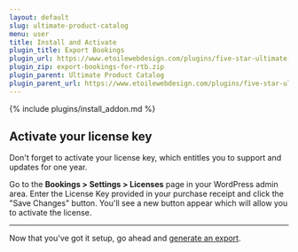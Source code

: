 ```yaml
---
layout: default
slug: ultimate-product-catalog
menu: user
title: Install and Activate
plugin_title: Export Bookings
plugin_url: https://www.etoilewebdesign.com/plugins/five-star-ultimate-product-catalog/export-bookings/
plugin_zip: export-bookings-for-rtb.zip
plugin_parent: Ultimate Product Catalog
plugin_parent_url: https://www.etoilewebdesign.com/plugins/five-star-ultimate-product-catalog/
---
```

{% include plugins/install_addon.md %}

## Activate your license key

Don't forget to activate your license key, which entitles you to support and updates for one year.

Go to the **Bookings > Settings > Licenses** page in your WordPress admin area. Enter the License Key provided in your purchase receipt and click the "Save Changes" button. You'll see a new button appear which will allow you to activate the license.

---

Now that you've got it setup, go ahead and [generate an export](export).
